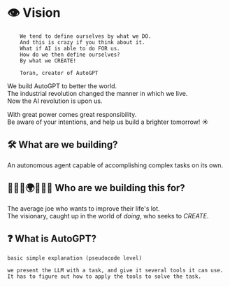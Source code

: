 # 👁️ Vision 

```
    We tend to define ourselves by what we DO.
    And this is crazy if you think about it.
    What if AI is able to do FOR us.
    How do we then define ourselves?
    By what we CREATE!

    Toran, creator of AutoGPT
```

We build AutoGPT to better the world.  
The industrial revolution changed the manner in which we live.  
Now the AI revolution is upon us.  

With great power comes great responsibility.  
Be aware of your intentions, and help us build a brighter tomorrow! ☀️

## 🛠️ What are we building?

An autonomous agent capable of accomplishing complex tasks on its own.


## 🧑‍🤝‍🧑🌍🧑‍🤝‍🧑 Who are we building this for?

The average joe who wants to improve their life's lot.  
The visionary, caught up in the world of _doing_, who seeks to _CREATE_.  


## ❓ What is AutoGPT?

    basic simple explanation (pseudocode level)

    we present the LLM with a task, and give it several tools it can use.
    It has to figure out how to apply the tools to solve the task.

